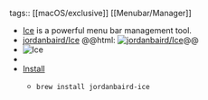 tags:: [[macOS/exclusive]] [[Menubar/Manager]]

- [Ice](https://icemenubar.app/) is a powerful menu bar management tool.
- [jordanbaird/Ice](https://github.com/jordanbaird/Ice)
  @@html: <a href="https://github.com/jordanbaird/Ice/"><img src="https://github-readme-stats-astronomer.vercel.app/api/pin/?username=jordanbaird&repo=Ice&theme=tokyonight" alt="jordanbaird/Ice"/></a>@@
- ![Ice](https://icemenubar.app/gallery_gen/499a546714aced2d37b2d25814735a82_fit.gif)
-
- [Install](https://github.com/jordanbaird/Ice#install)
	- ```bash
	  brew install jordanbaird-ice
	  ```